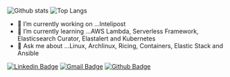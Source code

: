 ![Github stats](https://github-readme-stats.vercel.app/api?username=aleroxac&layout=compact&theme=merko)
![Top Langs](https://github-readme-stats.vercel.app/api//top-langs?username=aleroxac&show_icons=truea&layout=compact&theme=dark)

- 🔭 I’m currently working on ...Intelipost
- 🌱 I’m currently learning ...AWS Lambda, Serverless Framework, Elasticsearch Curator, Elastalert and Kubernetes
- 💬 Ask me about ...Linux, Archlinux, Ricing, Containers, Elastic Stack and Ansible

[![Linkedin Badge](https://img.shields.io/badge/-LinkedIn-blue?style=flat-square&logo=Linkedin&logoColor=white&link=https://www.linkedin.com/in/oacardoso)](https://www.linkedin.com/in/oacardoso)
[![Gmail Badge](https://img.shields.io/badge/-Gmail-c14438?style=flat-square&logo=Gmail&logoColor=white&link=mailto:seu_email)](mailto:acardoso.ti@gmail.com)
[![Github Badge](https://img.shields.io/badge/-Github-000?style=flat-square&logo=Github&logoColor=white&link=https://github.com/aleroxac)](https://github.com/aleroxac)
